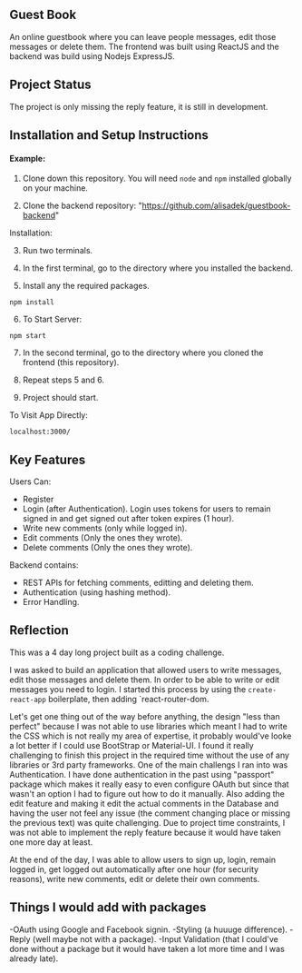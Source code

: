 ## Guest Book


An online guestbook where you can leave people messages, edit those messages or delete them. The frontend was built using ReactJS and the backend was build using Nodejs ExpressJS.

## Project Status

The project is only missing the reply feature, it is still in development.

## Installation and Setup Instructions

#### Example:  

1) Clone down this repository. You will need `node` and `npm` installed globally on your machine.

2) Clone the backend repository: "https://github.com/alisadek/guestbook-backend"

Installation:
  
3) Run two terminals.


4) In the first terminal, go to the directory where you installed the backend.

5) Install any the required packages.

`npm install`

6) To Start Server:

`npm start`  

7) In the second terminal, go to the directory where you cloned the frontend (this repository).

8) Repeat steps 5 and 6.

9) Project should start.

To Visit App Directly:

`localhost:3000/`  

## Key Features
Users Can:
- Register
- Login (after Authentication). Login uses tokens for users to remain signed in and get signed out after token expires (1 hour).
- Write new comments (only while logged in).
- Edit comments (Only the ones they wrote).
- Delete comments (Only the ones they wrote).

Backend contains:
- REST APIs for fetching comments, editting and deleting them.
- Authentication (using hashing method).
- Error Handling.

## Reflection  

This was a 4 day long project built as a coding challenge.   

I was asked to build an application that allowed users to write messages, edit those messages and delete them. In order to be able to write or edit messages you need to login. I started this process by using the `create-react-app` boilerplate, then adding `react-router-dom.

Let's get one thing out of the way before anything, the design "less than perfect" because I was not able to use libraries which meant I had to write the CSS which is not really my area of expertise, it probably would've looke a lot better if I could use BootStrap or Material-UI.
I found it really challenging to finish this project in the required time without the use of any libraries or 3rd party frameworks. One of the main challengs I ran into was Authentication. I have done authentication in the past using "passport" package which makes it really easy to even configure OAuth but since that wasn't an option I had to figure out how to do it manually. Also adding the edit feature and making it edit the actual comments in the Database and having the user not feel any issue (the comment changing place or missing the previous text) was quite challenging. Due to project time constraints, I was not able to implement the reply feature because it would have taken one more day at least.

At the end of the day, I was able to allow users to sign up, login, remain logged in, get logged out automatically after one hour (for security reasons), write new comments, edit or delete their own comments.

## Things I would add with packages

-OAuth using Google and Facebook signin.
-Styling (a huuuge difference).
-Reply  (well maybe not with a package).
-Input Validation (that I could've done without a package but it would have taken a lot more time and I was already late).
